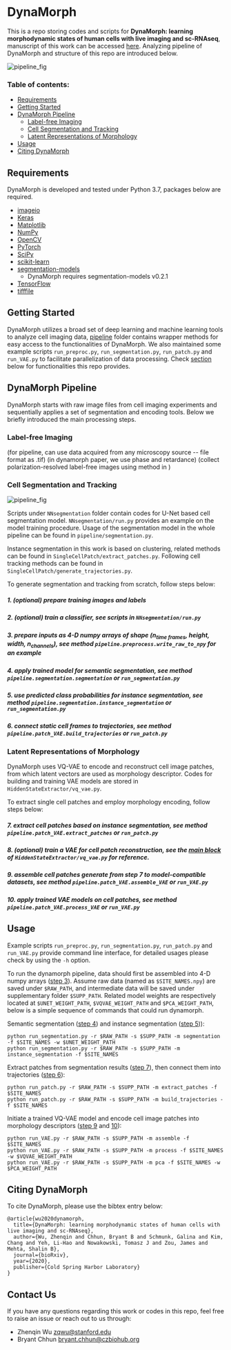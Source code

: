 # DynaMorph

This is a repo storing codes and scripts for **DynaMorph: learning morphodynamic states of human cells with live imaging and sc-RNAseq**, manuscript of this work can be accessed [here](https://www.biorxiv.org/content/10.1101/2020.07.20.213074v1). Analyzing pipeline of DynaMorph and structure of this repo are introduced below.

![pipeline_fig](graphicalabstract_dynamorph.jpg)

### Table of contents:

- [Requirements](#requirements)
- [Getting Started](#getting-started)
- [DynaMorph Pipeline](#dynamorph-pipeline)
  - [Label-free Imaging](#label-free-imaging)
  - [Cell Segmentation and Tracking](#cell-segmentation-and-tracking)
  - [Latent Representations of Morphology](#latent-representations-of-morphology)
- [Usage](#usage)
- [Citing DynaMorph](#citing-dynamorph)

## Requirements

DynaMorph is developed and tested under Python 3.7, packages below are required.

- [imageio](https://imageio.github.io/)
- [Keras](https://keras.io/)
- [Matplotlib](https://matplotlib.org/)
- [NumPy](https://numpy.org/)
- [OpenCV](https://opencv.org/about/)
- [PyTorch](https://pytorch.org/)
- [SciPy](https://www.scipy.org/)
- [scikit-learn](https://scikit-learn.org/)
- [segmentation-models](https://github.com/qubvel/segmentation_models)
  - DynaMorph requires segmentation-models v0.2.1
- [TensorFlow](https://www.tensorflow.org/)
- [tifffile](https://pypi.org/project/tifffile/)

## Getting Started

DynaMorph utilizes a broad set of deep learning and machine learning tools to analyze cell imaging data, [pipeline](https://github.com/czbiohub/dynamorph/tree/master/pipeline) folder contains wrapper methods for easy access to the functionalities of DynaMorph. We also maintained some example scripts `run_preproc.py`, `run_segmentation.py`, `run_patch.py` and `run_VAE.py` to facilitate parallelization of data processing. Check [section](#cell-segmentation-and-tracking) below for functionalities this repo provides.

## DynaMorph Pipeline

DynaMorph starts with raw image files from cell imaging experiments and sequentially applies a set of segmentation and encoding tools. Below we briefly introduced the main processing steps.

### Label-free Imaging
(for pipeline, can use data acquired from any microscopy source -- file format as .tif)
(in dynamorph paper, we use phase and retardance)
(collect polarization-resolved label-free images using method in <reference to virtual staining paper> )

### Cell Segmentation and Tracking

![pipeline_fig](pipeline.jpg)

Scripts under `NNsegmentation` folder contain codes for U-Net based cell segmentation model. `NNsegmentation/run.py` provides an example on the model training procedure. Usage of the segmentation model in the whole pipeline can be found in `pipeline/segmentation.py`.

Instance segmentation in this work is based on clustering, related methods can be found in `SingleCellPatch/extract_patches.py`. Following cell tracking methods can be found in `SingleCellPatch/generate_trajectories.py`.

To generate segmentation and tracking from scratch, follow steps below:

##### <a name="step1"></a> 1. (optional) prepare training images and labels

##### <a name="step2"></a> 2. (optional) train a classifier, see scripts in `NNsegmentation/run.py`

##### <a name="step3"></a> 3. prepare inputs as 4-D numpy arrays of shape (n<sub>time frames</sub>, height, width, n<sub>channels</sub>), see method `pipeline.preprocess.write_raw_to_npy` for an example

##### <a name="step4"></a> 4. apply trained model for semantic segmentation, see method `pipeline.segmentation.segmentation` or `run_segmentation.py` 

##### <a name="step5"></a> 5. use predicted class probabilities for instance segmentation, see method `pipeline.segmentation.instance_segmentation` or `run_segmentation.py` 

##### <a name="step6"></a> 6. connect static cell frames to trajectories, see method `pipeline.patch_VAE.build_trajectories` or `run_patch.py` 

### Latent Representations of Morphology
DynaMorph uses VQ-VAE to encode and reconstruct cell image patches, from which latent vectors are used as morphology descriptor. Codes for building and training VAE models are stored in `HiddenStateExtractor/vq_vae.py`.

To extract single cell patches and employ morphology encoding, follow steps below:

##### <a name="step7"></a> 7. extract cell patches based on instance segmentation, see method `pipeline.patch_VAE.extract_patches` or `run_patch.py` 

##### <a name="step8"></a> 8. (optional) train a VAE for cell patch reconstruction, see the [main block](https://github.com/czbiohub/dynamorph/blob/8965b5d7b21895d95d548cc3ef6c1a397cee8255/HiddenStateExtractor/vq_vae.py#L1041) of `HiddenStateExtractor/vq_vae.py` for reference.

##### <a name="step9"></a> 9. assemble cell patches generate from step 7 to model-compatible datasets, see method `pipeline.patch_VAE.assemble_VAE` or `run_VAE.py`

##### <a name="step10"></a> 10. apply trained VAE models on cell patches, see method `pipeline.patch_VAE.process_VAE` or `run_VAE.py` 

## Usage

Example scripts `run_preproc.py`, `run_segmentation.py`, `run_patch.py` and `run_VAE.py` provide command line interface, for detailed usages please check by using the `-h` option. 

To run the dynamorph pipeline, data should first be assembled into 4-D numpy arrays ([step 3](#step3)). Assume raw data (named as `$SITE_NAMES.npy`) are saved under `$RAW_PATH`, and intermediate data will be saved under supplementary folder `$SUPP_PATH`. Related model weights are respectively located at `$UNET_WEIGHT_PATH`, `$VQVAE_WEIGHT_PATH` and `$PCA_WEIGHT_PATH`, below is a simple sequence of commands that could run dynamorph.

Semantic segmentation ([step 4](#step4)) and instance segmentation ([step 5](#step5))):

	python run_segmentation.py -r $RAW_PATH -s $SUPP_PATH -m segmentation -f $SITE_NAMES -w $UNET_WEIGHT_PATH
	python run_segmentation.py -r $RAW_PATH -s $SUPP_PATH -m instance_segmentation -f $SITE_NAMES

Extract patches from segmentation results ([step 7](#step7)), then connect them into trajectories ([step 6](#step6)):

	python run_patch.py -r $RAW_PATH -s $SUPP_PATH -m extract_patches -f $SITE_NAMES
	python run_patch.py -r $RAW_PATH -s $SUPP_PATH -m build_trajectories -f $SITE_NAMES

Initiate a trained VQ-VAE model and encode cell image patches into morphology descriptors ([step 9](#step9) and [10](#step10)):

	python run_VAE.py -r $RAW_PATH -s $SUPP_PATH -m assemble -f $SITE_NAMES
	python run_VAE.py -r $RAW_PATH -s $SUPP_PATH -m process -f $SITE_NAMES -w $VQVAE_WEIGHT_PATH
	python run_VAE.py -r $RAW_PATH -s $SUPP_PATH -m pca -f $SITE_NAMES -w $PCA_WEIGHT_PATH

## Citing DynaMorph

To cite DynaMorph, please use the bibtex entry below:

```
@article{wu2020dynamorph,
  title={DynaMorph: learning morphodynamic states of human cells with live imaging and sc-RNAseq},
  author={Wu, Zhenqin and Chhun, Bryant B and Schmunk, Galina and Kim, Chang and Yeh, Li-Hao and Nowakowski, Tomasz J and Zou, James and Mehta, Shalin B},
  journal={bioRxiv},
  year={2020},
  publisher={Cold Spring Harbor Laboratory}
}
```

## Contact Us

If you have any questions regarding this work or codes in this repo, feel free to raise an issue or reach out to us through:
- Zhenqin Wu <zqwu@stanford.edu>
- Bryant Chhun <bryant.chhun@czbiohub.org>
